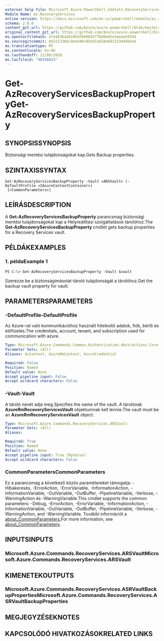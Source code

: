 ```yaml
---
external help file: Microsoft.Azure.PowerShell.Cmdlets.RecoveryServices.dll-Help.xml
Module Name: Az.RecoveryServices
online version: https://docs.microsoft.com/en-us/powershell/module/az.recoveryservices/get-azrecoveryservicesbackupproperty
schema: 2.0.0
content_git_url: https://github.com/Azure/azure-powershell/blob/master/src/RecoveryServices/RecoveryServices/help/Get-AzRecoveryServicesBackupProperty.md
original_content_git_url: https://github.com/Azure/azure-powershell/blob/master/src/RecoveryServices/RecoveryServices/help/Get-AzRecoveryServicesBackupProperty.md
ms.openlocfilehash: efe463bab4195dfb09692f76d0e02e3aeaa59344
ms.sourcegitcommit: 04221336bc9eed46c05ed1e828a6811534d4b4ab
ms.translationtype: MT
ms.contentlocale: hu-HU
ms.lasthandoff: 12/08/2020
ms.locfileid: "98356033"
---
```

# <span data-ttu-id="49380-101">Get-AzRecoveryServicesBackupProperty</span><span class="sxs-lookup"><span data-stu-id="49380-101">Get-AzRecoveryServicesBackupProperty</span></span>

## <span data-ttu-id="49380-102">SYNOPSIS</span><span class="sxs-lookup"><span data-stu-id="49380-102">SYNOPSIS</span></span>
<span data-ttu-id="49380-103">Biztonsági mentési tulajdonságokat kap.</span><span class="sxs-lookup"><span data-stu-id="49380-103">Gets Backup properties.</span></span>

## <span data-ttu-id="49380-104">SZINTAXIS</span><span class="sxs-lookup"><span data-stu-id="49380-104">SYNTAX</span></span>

```
Get-AzRecoveryServicesBackupProperty -Vault <ARSVault> [-DefaultProfile <IAzureContextContainer>]
 [<CommonParameters>]
```

## <span data-ttu-id="49380-105">LEÍRÁS</span><span class="sxs-lookup"><span data-stu-id="49380-105">DESCRIPTION</span></span>
<span data-ttu-id="49380-106">A **Get-AzRecoveryServicesBackupProperty** parancsmag biztonsági mentési tulajdonságokat kap a Helyreállítási szolgáltatások tárolóhoz.</span><span class="sxs-lookup"><span data-stu-id="49380-106">The **Get-AzRecoveryServicesBackupProperty** cmdlet gets backup properties for a Recovery Services vault.</span></span>

## <span data-ttu-id="49380-107">PÉLDÁK</span><span class="sxs-lookup"><span data-stu-id="49380-107">EXAMPLES</span></span>

### <span data-ttu-id="49380-108">1. példa</span><span class="sxs-lookup"><span data-stu-id="49380-108">Example 1</span></span>
```
PS C:\> Get-AzRecoveryServicesBackupProperty -Vault $vault
```

<span data-ttu-id="49380-109">Szerezze be a biztonságimásolat-tároló tulajdonságát a tárolóhoz.</span><span class="sxs-lookup"><span data-stu-id="49380-109">Get the backup vault property for vault.</span></span>

## <span data-ttu-id="49380-110">PARAMETERS</span><span class="sxs-lookup"><span data-stu-id="49380-110">PARAMETERS</span></span>

### <span data-ttu-id="49380-111">-DefaultProfile</span><span class="sxs-lookup"><span data-stu-id="49380-111">-DefaultProfile</span></span>
<span data-ttu-id="49380-112">Az Azure-ral való kommunikációhoz használt hitelesítő adatok, fiók, bérlő és előfizetés.</span><span class="sxs-lookup"><span data-stu-id="49380-112">The credentials, account, tenant, and subscription used for communication with azure.</span></span>

```yaml
Type: Microsoft.Azure.Commands.Common.Authentication.Abstractions.Core.IAzureContextContainer
Parameter Sets: (All)
Aliases: AzContext, AzureRmContext, AzureCredential

Required: False
Position: Named
Default value: None
Accept pipeline input: False
Accept wildcard characters: False
```

### <span data-ttu-id="49380-113">-Vault</span><span class="sxs-lookup"><span data-stu-id="49380-113">-Vault</span></span>
<span data-ttu-id="49380-114">A tároló nevét adja meg.</span><span class="sxs-lookup"><span data-stu-id="49380-114">Specifies the name of the vault.</span></span>
<span data-ttu-id="49380-115">A tárolónak **AzureRmRecoveryServicesVault** objektumnak kell lennie.</span><span class="sxs-lookup"><span data-stu-id="49380-115">The vault must be an **AzureRmRecoveryServicesVault** object.</span></span>

```yaml
Type: Microsoft.Azure.Commands.RecoveryServices.ARSVault
Parameter Sets: (All)
Aliases:

Required: True
Position: Named
Default value: None
Accept pipeline input: True (ByValue)
Accept wildcard characters: False
```

### <span data-ttu-id="49380-116">CommonParameters</span><span class="sxs-lookup"><span data-stu-id="49380-116">CommonParameters</span></span>
<span data-ttu-id="49380-117">Ez a parancsmag a következő közös paramétereket támogatja: -Hibakeresés, -ErrorAction, -ErrorVariable, -InformationAction, -InformationVariable, -OutVariable, -OutBuffer, -PipelineVariable, -Verbose, -WarningAction és -WarningVariable.</span><span class="sxs-lookup"><span data-stu-id="49380-117">This cmdlet supports the common parameters: -Debug, -ErrorAction, -ErrorVariable, -InformationAction, -InformationVariable, -OutVariable, -OutBuffer, -PipelineVariable, -Verbose, -WarningAction, and -WarningVariable.</span></span> <span data-ttu-id="49380-118">További információt a [about_CommonParameters.](http://go.microsoft.com/fwlink/?LinkID=113216)</span><span class="sxs-lookup"><span data-stu-id="49380-118">For more information, see [about_CommonParameters](http://go.microsoft.com/fwlink/?LinkID=113216).</span></span>

## <span data-ttu-id="49380-119">INPUTS</span><span class="sxs-lookup"><span data-stu-id="49380-119">INPUTS</span></span>

### <span data-ttu-id="49380-120">Microsoft.Azure.Commands.RecoveryServices.ARSVault</span><span class="sxs-lookup"><span data-stu-id="49380-120">Microsoft.Azure.Commands.RecoveryServices.ARSVault</span></span>

## <span data-ttu-id="49380-121">KIMENETEK</span><span class="sxs-lookup"><span data-stu-id="49380-121">OUTPUTS</span></span>

### <span data-ttu-id="49380-122">Microsoft.Azure.Commands.RecoveryServices.ASRVaultBackupProperties</span><span class="sxs-lookup"><span data-stu-id="49380-122">Microsoft.Azure.Commands.RecoveryServices.ASRVaultBackupProperties</span></span>

## <span data-ttu-id="49380-123">MEGJEGYZÉSEK</span><span class="sxs-lookup"><span data-stu-id="49380-123">NOTES</span></span>

## <span data-ttu-id="49380-124">KAPCSOLÓDÓ HIVATKOZÁSOK</span><span class="sxs-lookup"><span data-stu-id="49380-124">RELATED LINKS</span></span>
